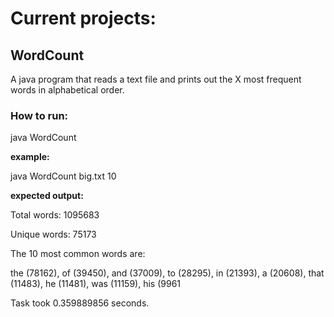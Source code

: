 # Current projects:

## WordCount 
A java program that reads a text file and prints out the X most frequent words in alphabetical order. 

### How to run:

java WordCount <path text file> <number>

**example:**

java WordCount big.txt 10

**expected output:**

Total words: 1095683

Unique words: 75173

The 10 most common words are:

the (78162), of (39450), and (37009), to (28295), in (21393), a (20608), that (11483), he (11481), was (11159), his (9961

Task took 0.359889856 seconds.